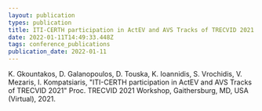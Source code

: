 ```yaml
---
layout: publication
types: publication
title: ITI-CERTH participation in ActEV and AVS Tracks of TRECVID 2021
date: 2022-01-11T14:49:33.448Z
tags: conference_publications
publication_date: 2022-01-11
---
```

K. Gkountakos, D. Galanopoulos, D. Touska, K. Ioannidis, S. Vrochidis, V. Mezaris, I. Kompatsiaris, "ITI-CERTH participation in ActEV and AVS Tracks of TRECVID 2021" Proc. TRECVID 2021 Workshop, Gaithersburg, MD, USA (Virtual), 2021.